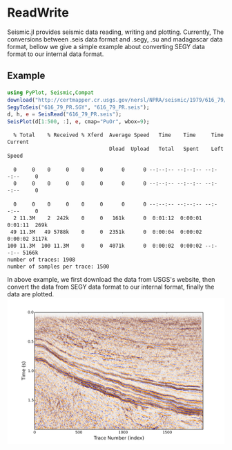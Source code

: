 
<a id='ReadWrite-1'></a>

# ReadWrite


Seismic.jl provides seismic data reading, writing and plotting. Currently, The conversions between .seis data format and .segy, .su and madagascar data format, bellow we give a simple example about converting SEGY data format to our internal data format.


<a id='Example-1'></a>

## Example


```julia
using PyPlot, Seismic,Compat
download("http://certmapper.cr.usgs.gov/nersl/NPRA/seismic/1979/616_79/PROCESSED/616_79_PR.SGY", "616_79_PR.SGY");
SegyToSeis("616_79_PR.SGY", "616_79_PR.seis");
d, h, e = SeisRead("616_79_PR.seis");
SeisPlot(d[1:500, :], e, cmap="PuOr", wbox=9);
```

```
  % Total    % Received % Xferd  Average Speed   Time    Time     Time  Current
                                 Dload  Upload   Total   Spent    Left  Speed

  0     0    0     0    0     0      0      0 --:--:-- --:--:-- --:--:--     0
  0     0    0     0    0     0      0      0 --:--:-- --:--:-- --:--:--     0

  0     0    0     0    0     0      0      0 --:--:-- --:--:-- --:--:--     0
  2 11.3M    2  242k    0     0   161k      0  0:01:12  0:00:01  0:01:11  269k
 49 11.3M   49 5788k    0     0  2351k      0  0:00:04  0:00:02  0:00:02 3117k
100 11.3M  100 11.3M    0     0  4071k      0  0:00:02  0:00:02 --:--:-- 5166k
number of traces: 1908
number of samples per trace: 1500
```


In above example, we first download the data from USGS's website, then convert the data from SEGY data format to our internal format, finally the data are plotted. ![](usgs.svg)

